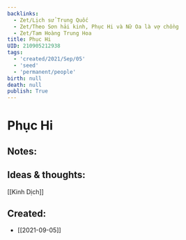```yaml
---
backlinks:
  - Zet/Lịch sử Trung Quốc
  - Zet/Theo Sơn hải kinh, Phục Hi và Nữ Oa là vợ chồng
  - Zet/Tam Hoàng Trung Hoa
title: Phục Hi
UID: 210905212938
tags:
  - 'created/2021/Sep/05'
  - 'seed'
  - 'permanent/people'
birth: null
death: null
publish: True
---
```

# Phục Hi

## Notes:


## Ideas & thoughts:
[[Kinh Dịch]]

## Created:
- [[2021-09-05]]
